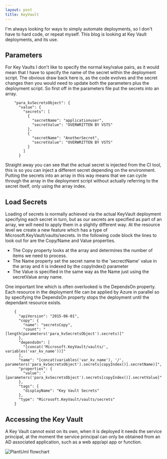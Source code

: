 ```yaml
---
layout: post
title: KeyVault
---
```


I'm always looking for ways to simply automate deployments, so I don't have to hard code, or repeat myself.
This blog is looking at Key Vault deployments, and its use.

## Parameters

For Key Vaults I don't like to specify the normal key/value pairs, as it would mean that I have to specify the name of the secret within the deployment script.
The obvious draw back here is, as the code evolves and the secret changes then you would need to update both the parameters plus the deployment script.
So first off in the parameters file put the secrets into an array.

```
    "para_kvSecretsObject": {
      "value": {
        "secrets": [
          {
            "secretName": "applicationuser",
            "secretValue": "OVERWRITTEN BY VSTS"
          },
          {
            "secretName": "AnotherSecret",
            "secretValue": "OVERWRITTEN BY VSTS"
          }
        ]
      }
```

Straight away you can see that the actual secret is injected from the CI tool, this is so you can inject a different secret depending on the environment.
Putting the secrets into an array in this way means that we can cycle through the array in the deployment script without actually referring to the secret itself, only using the array index.

## Load Secrets

Loading of secrets is normally achieved via the actual KeyVault deployment specifying each secret in turn, but as our secrets are specified as part of an array, we will need to apply them in a slightly different way.
At the resource level we create a new feature which has a type of Microsoft.KeyVault/vaults/secrets. In the following code block the lines to look out for are the Copy/Name and Value properties.
* The Copy property looks at the array and determines the number of items we need to process.
* The Name property set the secret name to the 'secrectName' value in the array and it is indexed by the copyIndex() parameter
* The Value is specified in the same way as the Name just using the secretValue array name. 

One important line which is often overlooked is the DependsOn property. Each resource in the deployment file can be applied by Azure in parallel so by specifying the DependsOn property stops the deployment until the dependant resource exists. 

```
    {
      "apiVersion": "2015-06-01",
      "copy": {
        "name": "secretsCopy",
        "count": "[length(parameters('para_kvSecretsObject').secrets)]"
      },
      "dependsOn": [
        "[concat('Microsoft.KeyVault/vaults/', variables('var_kv_name'))]"
      ],
      "name": "[concat(variables('var_kv_name'), '/', parameters('para_kvSecretsObject').secrets[copyIndex()].secretName)]",
      "properties": {
        "value": "[parameters('para_kvSecretsObject').secrets[copyIndex()].secretValue]"
      },
      "tags": {
        "displayName": "Key Vault Secrets"
      },
      "type": "Microsoft.KeyVault/vaults/secrets"
    }
```

## Accessing the Key Vault

A Key Vault cannot exist on its own, when it is deployed it needs the service principal, at the moment the service principal can only be obtained from an AD associated application, such as a web app/api app or function.

![PlantUml flowchart](http://www.plantuml.com/plantuml/proxy?cache=no&src=https://raw.github.com/Kf-GaryNewport/Kf-GaryNewport.github.io/master/assets/keyvault.puml)

